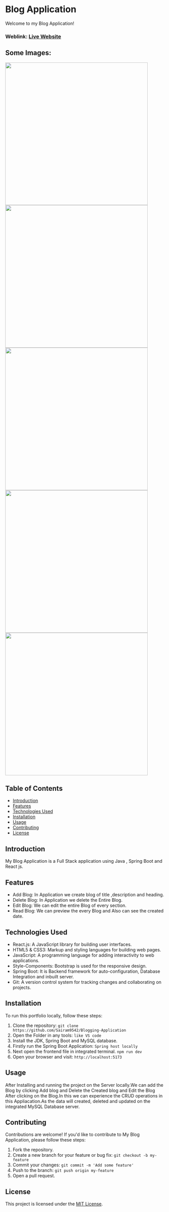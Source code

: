 # Blog Application
Welcome to my Blog Application!

### Weblink: [Live Website]()
## Some Images:
<img width="450px;" src="[https://res.cloudinary.com/dz1zt2xfc/image/upload/v1732267892/Screenshot_37_thwdtf.png]"/> <img width="450px;" src="https://res.cloudinary.com/dz1zt2xfc/image/upload/v1732630817/blog4_rzbmrd.png"/>
<img width="450px;" src="https://res.cloudinary.com/dz1zt2xfc/image/upload/v1732630817/blog4_rzbmrd.png"/>
<img width="450px;" src="https://res.cloudinary.com/dz1zt2xfc/image/upload/v1732630817/Blog3_ntulnn.png"/>
<img width="450px;" src="https://res.cloudinary.com/dz1zt2xfc/image/upload/v1732630818/Blog2_kednbq.png"/>

## Table of Contents
- [Introduction](#introduction)
- [Features](#features)
- [Technologies Used](#technologies-used)
- [Installation](#installation)
- [Usage](#usage)
- [Contributing](#contributing)
- [License](#license)

## Introduction
My Blog Application is a Full Stack application using Java , Spring Boot and React js.

## Features
- Add Blog: In Application we create blog of title ,description and heading.
- Delete Blog: In Application we delete the Entire Blog.
- Edit Blog: We can edit the entire Blog of every section.
- Read Blog: We can preview the every Blog and Also can see the created date.


## Technologies Used
- React.js: A JavaScript library for building user interfaces.
- HTML5 & CSS3: Markup and styling languages for building web pages.
- JavaScript: A programming language for adding interactivity to web applications.
- Style-Components: Bootstrap is used for the responsive design.
- Spring Boot: It is Backend framework for auto-configuration, Database Integration and inbuilt server.
- Git: A version control system for tracking changes and collaborating on projects.

## Installation
To run this portfolio locally, follow these steps:

1. Clone the repository: `git clone https://github.com/Sairam9542/Blogging-Application`
2. Open the Folder in any tools: `like VS code`
3. Install the JDK, Spring Boot and MySQL database.
4. Firstly run the Spring Boot Application: `Spring host locally`
5. Next open the frontend file in integrated terminal. `npm run dev`
6. Open your browser and visit: `http://localhost:5173`

## Usage
After Installing and running the project on the Server locally.We can add the Blog by clicking Add blog and Delete the Created blog and Edit the Blog After clicking on the Blog.In this we can experience the CRUD operations in this Appliacation.As the data will created, deleted and updated on the integrated MySQL Database server. 

## Contributing
Contributions are welcome! If you'd like to contribute to My Blog Application, please follow these steps:

1. Fork the repository.
2. Create a new branch for your feature or bug fix: `git checkout -b my-feature`
3. Commit your changes: `git commit -m 'Add some feature'`
4. Push to the branch: `git push origin my-feature`
5. Open a pull request.

## License
This project is licensed under the [MIT License](LICENSE).
